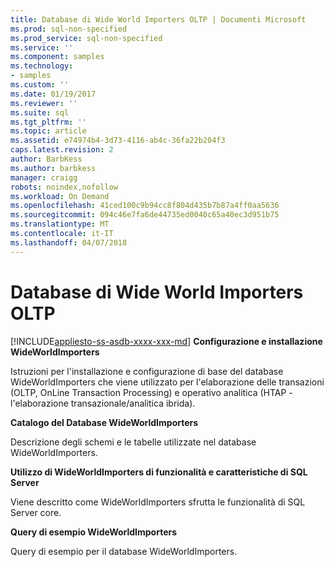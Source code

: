 ```yaml
---
title: Database di Wide World Importers OLTP | Documenti Microsoft
ms.prod: sql-non-specified
ms.prod_service: sql-non-specified
ms.service: ''
ms.component: samples
ms.technology:
- samples
ms.custom: ''
ms.date: 01/19/2017
ms.reviewer: ''
ms.suite: sql
ms.tgt_pltfrm: ''
ms.topic: article
ms.assetid: e74974b4-3d73-4116-ab4c-36fa22b204f3
caps.latest.revision: 2
author: BarbKess
ms.author: barbkess
manager: craigg
robots: noindex,nofollow
ms.workload: On Demand
ms.openlocfilehash: 41ced100c9b94cc8f804d435b7b87a4ff0aa5636
ms.sourcegitcommit: 094c46e7fa6de44735ed0040c65a40ec3d951b75
ms.translationtype: MT
ms.contentlocale: it-IT
ms.lasthandoff: 04/07/2018
---
```

# <a name="wide-world-importers-oltp-database"></a>Database di Wide World Importers OLTP
[!INCLUDE[appliesto-ss-asdb-xxxx-xxx-md](../../includes/appliesto-ss-asdb-xxxx-xxx-md.md)]
**Configurazione e installazione WideWorldImporters**

Istruzioni per l'installazione e configurazione di base del database WideWorldImporters che viene utilizzato per l'elaborazione delle transazioni (OLTP, OnLine Transaction Processing) e operativo analitica (HTAP - l'elaborazione transazionale/analitica ibrida).

**Catalogo del Database WideWorldImporters**

Descrizione degli schemi e le tabelle utilizzate nel database WideWorldImporters.

**Utilizzo di WideWorldImporters di funzionalità e caratteristiche di SQL Server**   

Viene descritto come WideWorldImporters sfrutta le funzionalità di SQL Server core.

**Query di esempio WideWorldImporters**

Query di esempio per il database WideWorldImporters.
